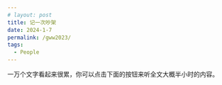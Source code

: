 ```yaml
---
# layout: post
title: 记一次吵架
date: 2024-1-7
permalink: /gww2023/
tags:
  - People
---
```


一万个文字看起来很累，你可以点击下面的按钮来听全文大概半小时的内容。

<head>
    <title>Play Button Example</title>
    <style>
        #playButton {
            background-color: #007BFF; /* Blue background */
            border: none; /* No borders */
            color: white; /* White text */
            padding: 10px 15px; /* Some padding */
            text-align: center; /* Centered text */
            text-decoration: none; /* No underline */
            display: inline-block; /* Inline block element */
            font-size: 16px; /* Some font size */
            margin: 4px 2px; /* Some margin */
            cursor: pointer; /* Pointer/hand icon */
            border-radius: 10px; /* Slightly rounded corners */
        }

        #playButton:before {
            content: "▶"; /* Unicode play symbol */
            font-size: 20px; /* Larger icon size */
        }
    </style>
</head>
<body>
    <audio id="myAudio">
        <source src="/files/audio/gww2023.mp3" type="audio/mpeg">
        Your browser does not support the audio element.
    </audio>
    <button id="playButton" onclick="playAudio()">点击播放全文语音(30:27)</button>
    <script>
        function playAudio() {
            var audio = document.getElementById("myAudio");
            audio.play();
        }
    </script>
</body>


我决定把这些不开心的事情说出来，让大家开心开心。

大姨子甘薇薇对我说：“你既不爱中国共产党，又不爱中国人民，也不爱中国文化，你回中国干什么？你要这样，下次回来不要和我联系。”

我把当时的聊天记录和相关的朋友圈也放在了文章的最后，写这些不开心的经历还是有个好的目的：**希望这个世界多一些爱的善意，而不只是爱的名义。**



# 第一章：准备回国

2023年初，美国和中国之间的航班恢复了一些。我和我太太都很开心， 打算暑假回国一趟。我们都有好几年没有回中国探亲了。我上次回国是在四年前，我太太甘萍萍上次回国是在六年以前。3月中旬我们就把回国的票定了。我们特意把回国时间选在了七月中旬到八月中旬，因为这个月正好包含我太太和她姐姐甘薇薇两个人生日。我太太阴历生日是6月20 （2023的生日在8月6日），甘薇薇是6月29 （2023年的生日在8月15日）。我们期盼着能够在老家和家人们一起庆祝生日，并且还可以庆祝两次。

我一直有心想做近视的屈光手术。和一些已经做过这种手术的朋友聊天，发现大部分人都觉得手术效果不错，所以我也决定趁这次回国把这个手术做了。回国前，我通过我本科的室友联系上了武汉爱尔眼科医院的人，了解到爱尔眼科医院不仅设备先进，而且他们的收费也只是美国手术费用的一半。手术的过程也比较简单，一般就一天检查消炎、第二天双眼手术、第三天复查出院。

我们大家庭一直有个叫“中美一家人”的微信群，里面有我岳父岳母，我妈，甘薇薇和丈夫李旰，还有甘萍萍和我一共7个人。记得2020年初疫情期间，群里关于戴不戴口罩的事情，甘薇薇和李旰说美国不会抄中国的作业等等，我当时并不认同这个观点，有冲动想在群里发言，但是想到这类发言可能会引起不必要的争吵，就退而求其次选择眼不见心为静，退出了这个微信群。之后， 当我再和甘薇薇发微信的时候，很意外发现她已经把我拉黑，我也就直接把她的微信给删除了。这次回老家，因为涉及到行程的协调，所以我又重新加入了这个微信群。但我也没有单独加甘薇薇成好友，只限在群里交流行程安排。回国之前，甘萍萍有点担心，这几年甘薇薇和岳父一直争吵，这次三家人（我们小家，甘薇薇一家，岳父岳母）聚到一起，可能又会发生冲突。我们有心理准备，甘薇薇可能会继续和岳父斗，可能和岳母斗，也可能和甘萍萍斗。

7月16日，我们从洛杉矶飞到香港转机去武汉。我跟太太商量好，我手术期间她和家人们一起照顾小孩。等我手术做完了，我来和家人们一起照顾小孩，然后她去做一些美容项目、去拍艺术照，或者和闺蜜聚会。

7月17日到了武汉，我岳父岳母，还有大姨子他们一家给我们接风。在一家湖北菜馆吃了午饭，我就和岳父一起去往爱尔眼科医院。当天下午检查的时候，医生发现我眼底视网膜上有一些小的洞洞，所以医生建议先用激光把那个洞的周围给订牢，之后10天再做近视手术。于是，第二天7月18日我就先做了这个把视网膜固定的手术，然后我们一行人就回了荆州市公安县的老家。在老家见了一些亲戚朋友，大家一起吃饭，一起聊天，都很开心。

因为屈光手术需要三天，所以我岳父打算陪我去武汉一起做手术。期间甘萍萍、岳母、还有我妈妈在老家一起照顾两个小孩。7月29日的手术特别顺利。岳父陪着我忙前跑后，不几天他就跟那医院的护士混熟了。他跟一位护士提到说自己的视力有些下降，那位护士就建议他挂号做一下检查。不检查不要紧，一检查发现他眼球上面有胬（nǔ）肉，挡住了瞳孔使视力下降，需要做手术切除。因为岳父的胬肉手术需要两天时间，而我术后一周要去武汉复查、所以岳父和我就决定先回老家待两天，然后一起再来武汉，他做胬肉手术、我复查。

岳父做胬肉手术之前需要做血液检查。抽血化验发现他的血糖偏高。医生要求必须把血糖降下来之后才能做手术。于是我又陪着他去临近的一个医院去做血糖检查。还好他血糖也不算特别高，吃了两天的药就降下来了。这期间，我在“中美一家人”这个微信群里一直在更新着岳父的手术进展，比如需要降血糖然后再做手术等等。甘薇薇不知是怎么了，开始在微信群里要求她爸爸选边站队：以后的养老问题是要妹妹（指甘萍萍）负责还是她（甘薇薇）负责。为什么胬肉问题选择西医这边去做手术，而不好奇中医会怎么治？我岳父打字不快、而且不知道如何用文字去回应她这些突如其来的问题，所以就打电话过去跟她聊天。岳父跟她解释说胬肉就是多长了一块肉，只能通过手术切除。中医应该没法调理这块多余的肉。然后甘薇薇就说：你看谁谁谁，用中医调理好了什么疑难杂症。西医治不好的问题也都可以通过中医调理好，为什么不考虑一下中医？我岳父也没法跟她反驳，只是觉得按已知的信息，中医应该不太好解决这个问题。然后岳父就说：“不管做不做手术，我现在也血糖偏高，还是需要通过吃药来把血糖先降下去。难道中医通过把脉就能知道我血糖是9.5吗？”甘薇薇说：“是啊，中医一把脉就能发现这些问题。”我在一旁目瞪口呆，因为我还是第一次听说中医把脉能测血糖。

岳父挂掉电话有些苦恼。所有的医生都跟他说胬肉切除是一个很简单的手术，做完之后也不太可能复发。况且，不论做不做手术，血糖也都要先降下来，这样才能避免糖尿病以及一些并发症。岳父开始自言自语，想着如何回复甘薇薇在微信群里发的那些咄咄逼人的问题。我劝他别回这些消息，因为这种要求人站队的问题怎么回都有错。我说：“您自己的身体得您自己说了算。做手术还是不做手术，是吃西药降血糖还是按照甘薇薇说的去看中医也都该是您自己说了算。养老问题也是您自己做决定。”岳父考虑了许久，还是决定先吃西药降血糖，然后做这个胬肉手术。

# 第二章：正面冲突

8月6日是甘萍萍的生日，亲友们在老家公安县为她筹备了一个大的生日聚会。甘薇薇一家住在武汉，岳父岳母还有我妈都住在湖北省荆州市公安县的老家，武汉到公安县有三个半小时车程。

8月4日，岳父和我在武汉做完了各自眼睛的手术与复查。 岳父联系甘薇薇一同去老家准备参加6号的生日聚会。因为甘薇薇的小儿子还需要训练击剑，所以甘薇薇丈夫李旰陪着在武汉训练。她则带着大儿子熙熙先回公安参加聚会。4号下午4点多，甘薇薇开着她的奔驰车、载着我们三个人（我，岳父，熙熙）从武汉出发回公安县。岳父坐在副驾的位置，我坐在甘薇薇后面，14岁的熙熙坐我右手边。

刚上车不久，甘薇薇就问我：“聂成，你以后打算回国的吗？”我回答说目前没有这个打算。她接着问我：“美国有什么好的？为什么不来中国工作？”我当时心里有些诧异，没想到她要聊这么严肃的话题。我就回答说：“我不想聊这个话题，因为要涉及到政治。然而政治、中医、宗教是三个我不想讨论的话题。”她说：“没关系，这还有三个多小时才开到老家呢。你跟我们说一说嘛。”我还是坚持说我不想聊这个话题。然后就开始专心吃我买的几个茶叶蛋去了。没想到的是，过了一会儿她又提起这个话题。问我：“聂成，你跟我们说一说嘛，美国到底有什么好的？为什么你不来中国工作？我保证不打岔，也不评论。”这时，我岳父和熙熙都安静下来，打算听我回答。

我见她反复地问、并且问得很有诚意，而且车上的都是家里人，所以我放松了警惕。我说：“你要是实在想听的话，那我就说说吧。我先从美国的问题说起，有两大问题，我没有什么好的解决办法，一个是毒品，还有一个是枪支问题。除了这两个问题之外，我觉得美国大部分都比中国要好。” 她依旧不依不饶地问我：“到底哪里好了？”我就说：“新闻机构有报道新闻的自由，不会受到审查。两个最大的党派竞争上岗，政府的官员也会受到监督、不会有太多腐败。然后美国的食品药品比中国的要安全一些…”

我还想继续讲下去，但是她很快地打断了我说：“聂成，你既不爱中国共产党，又不爱中国人民，也不爱中国文化，你回中国干什么？你要这样，下次回来不要和我联系。”我当时一听就懵了。我想这是我太太的亲姐啊，并且从2019年我上次回国到现在也4年没与她见面了。这种劈头盖脸的批评我有点扛不住。我说：“我很爱中国文化呀。我在美国都经常会看唐诗宋词、读鲁迅全集。而且我也爱中国人民啊。不然我为什么要回国呢？虽然中国共产党的做法我并不是100%的同意，但并不代表我反对中国共产党啊。”

她说：“要说食品安全、空气污染的问题，你这是挑刺。按你这么挑刺的说法，所有国家都有问题。美国那么落后，女人被强奸了之后都不能堕胎。这是对人民的保护吗？”我觉得她说的有道理，所以我就回复她：“你说的这个关于堕胎的法律在美国也非常有争议，并不是所有人都同意现在的法律，很多人觉得这是一种倒退而不是进步。”她接着说：“你说中国的新闻受审查，政府只给人们看政府想公开的信息。你不觉得美国也有这种问题吗？美国也只给你展现了想要你看到的信息。你这种亲美的观念只是因为你幕强。”

我说：“这也谈不上是慕强吧。就因为美国参与并结束了第二次世界大战，除日本之外的很多亚洲国家都应该感激美国。”这时，她很激动地说：“美国也不是为了中国人去打的日本，美国人也只是为了他们自己的利益。”

她接着问岳父说：“你是不是很后悔养了这些白眼狼？你给他们钱去美国，然后他们就不回来了。”岳父回答说：“他们有他们自己的选择，我们都表示尊重。”然后她又跟我说：“不是作为共产党员的爸爸给你们钱，你们在美国也买不了这些个房子。你自己的妈妈也是在共产党员的单位工作。你不回国的话，你妈妈要是哪一天得了老年痴呆症，谁去照顾她？”

岳父一直想打圆场，：“我们不能干涉他们的选择。”她儿子熙熙也觉得车上的气氛不对劲，一个劲地说：“中美两国不太一样。”可是，甘薇薇完全没有把他们说的尊重与边界听进去，继续讲述着中国可以说不、中国现在特别强大一类的论据。并且，她还以这些意识形态的论据来给我扣上汉奸、走狗、白眼狼的帽子。我感觉非常糟糕，有一种被冤枉之后想要反击的感觉。但是考虑到她正在开车，我决定闭嘴。可是，即便我不说话了，她也并没有要停的意思。

甘薇薇说因为甘萍萍和我在美国生活，导致她老公李旰提干申请都面临阻碍。李旰填写申请表时，需要填写国外是否有亲属。遇到这一项李旰都不知道怎么填。甘薇薇还说：“聂成，你如果来中国工作的话，可以靠李旰哥哥来华中科技大学谋个教职。而且李旰哥哥是共产党的一员，会有很多关系可以帮你拿到科研基金，让你在武汉的高校混得很好。” 

甘薇薇继续讲述给她一家四口看病的那位老中医有多神，治好了各种疑难杂症。我知道中医话题也是个大坑，所以我也继续保持沉默。我也渐渐意识到甘薇薇并不想和我沟通交流，而是给我弄了个专场的批斗大会， 借此来输出她的观点。 意识到了这点之后，我拿出手机，开始跟我的其他亲人朋友们联系，告诉他们我接下来的行程安排，和大家约好相聚的时间地点。我这么做是有意转移自己的注意力， 让自己感觉好一些。我发现，手机上联系到的这些亲朋好友们都很高兴得知我回中国了，很愿意大家一起聚一聚，期盼着相聚的时刻能早一些到来。手机那些亲朋好友的热情让我感到了安慰。讽刺的是，现实中，我人在甘薇薇的车里，没有办法逃离这场批斗会。待我和亲友联系完回过神来， 甘薇薇还在批斗我。她讲话的语气就是语文课本里面讲的那种“对待敌人要像严冬一样残酷无情。”她说的话让我感觉我选择在美国工作很自私，不回中国工作就等同于是汉奸、卖国贼，根本不配来中国。

因为我一直保持沉默，她一个人说了半个多小时后也觉得没意思了。不知不觉车已经开到了老家公安县，大概还差个十分钟就能到岳母家里一起吃晚饭。车经过一家足疗店的时候，我跟甘薇薇说：“薇薇姐姐，要不你把我放下来去按摩，我就不去跟你们一块吃饭了，我刚才吃鸡蛋已经吃饱了。“然后她停车把我放下，她放我下车的时候说：“妹夫~，今天实在不好意思啊~话说多了，希望你不要介意。这些话我死之前总是要说一遍的。”我只是简单地回了一句“没关系”，就下车走了。看着她的黑色奔驰缓缓离开，我深深地吸了一口气。我哪里是吃饱了，是气饱了！虽然当时我老婆孩子，还有我妈都在岳母家等着我们一块儿吃晚饭，但是我觉得我必须得找个地方静一静。我就去了我常去的那家足疗店放松一会。

一个小时的足疗很快就结束了，按完之后我回去岳父家跟大家会合。我走进家门的时候看到甘薇薇和甘萍萍在客厅的桌边聊天。我太太见我进来，走近很关切地问我：“到底发生了什么？薇薇姐姐一到家就跟我和你妈道歉。”我只是打了个照面就直接走到卧房了。我感觉很窝火，就拿出手机退出了“中美一家人”这个微信群。接着，我走出卧房，到客厅去跟甘薇薇和甘萍萍说：“我已经退出家庭群了。”她们俩面面相觑，然后甘薇薇说：“怎么又退群了？”我回答说：“我这个人很懦弱。遇到疯狗了只能躲。”甘薇薇一听我骂她是疯狗，脸色一下就变了，气得拿起车钥匙就要出门。我当时也特别生气，跟太太甘萍萍说：“我今晚就不在这里睡了，我去我妈妈家睡一个晚上。”岳父家离我妈妈家大概走路就十分钟的距离。

第二天早上（8月5日）我冷静了些，我跟老婆打电话，她还是很好奇发生了些什么事情。她说昨天姐姐跟她道歉，她就问姐姐为什么要道歉。她说姐姐也没有告诉她具体的事情，薇薇姐姐只是跟她说“你把聂成护得像儿子，跟你说了怕你批评我。”我就在电话里大概地讲述了一下薇薇姐姐在车上说的那些话，我太太听到姐姐居然说了这么重的一些话，很诧异。老婆告诉我，甘薇薇昨晚去宾馆住了一晚，一大早就回来了。他们三人（甘薇薇，甘萍萍，岳父）已经就养老问题达成一致了：甘薇薇管妈妈，甘萍萍管爸爸。我说能商量清楚也好，免得大家在微信上说不清楚。挂掉电话，我感觉甘薇薇昨天对我的指责还没完事呢，于是我决定去岳父家说个清楚。

我到岳父家的时候，甘薇薇恰好不在。岳父因为刚做完眼睛手术，还不太舒服，躺在床上休息。甘萍萍站在床边陪他聊天。我到了后，也盘腿坐在岳父床边，跟他复盘昨天到底发生了什么。我们仨正聊着的时候，甘薇薇就回来了。甘薇薇走到房间门口看到了我， 她对着我说：“聂成，你还在生气啊？”我的火噌的一下就上来了，我说：“我当然生气了。今天我来就是要跟你说说为什么说你是疯狗。‘疯’是因为你不讲道理；‘狗’是因为你见人就咬。你在这个家里面拿捏你爸、你妈、你妹拿捏惯了是吧？他们都惯着你，我可不会惯着你！”

她反击说：“你被娇惯得更厉害吧？你自己要去做近视手术，就把孩子丢给甘萍萍。”我说：“我们俩夫妻协调着照顾小孩，关你什么事呢？我老婆去做美容、拍照片、会闺蜜的时候，也是把孩子交给我看管啊。你说我不配回中国，我可是有中国护照的人，我回不回中国还得由你限制吗？”她反问我道：“你有这些意见为什么昨天在车上不讲呢？”我坐着继续说：“那是因为你在开车啊。”老婆甘萍萍站在一旁表情挺紧张，但是并没有吭声，岳父也在床上没有发言。

甘薇薇有些激动地走近我，竖起右手的食指说：“聂成，昨天的话我只说了一遍，我死之前总会把这些话说出来的！”我说：“你讲一遍对我伤害也挺大！”她继续举着手指重复地说她只讲了一遍，死之前要说一遍。我想她重复“只讲了一遍”是想说我小心眼，讲了一遍我就生气。可笑的是她还自称是一名很受欢迎的心理咨询师，合格的咨询师难道不知道语言是有力量的，会给人带来温暖也能给人造成伤害吗？

之后的一些话因为记忆模糊有点记不清了，忘了她为什么会说“我无法改变你是迈克和乔丹的爸爸这个事实。”除了不怀好意与挑拨离间，我想不出甘薇薇为什么要用“丢”这个字来描述我和甘萍萍轮流带小孩这件事，也想不出甘薇薇笑话她妹妹说“你把聂成护得像儿子。”我不知道她是不是有一种幻觉：好像是我胁迫着甘萍萍必须要跟我生活在美国，而不是我太太自己的选择。所以甘薇薇觉得把我弄伤心了、说服了，她妹妹就会毅然决然地离开我，然后回到中国？

整个正面冲突的对话也就十来分钟，最后甘薇薇问我：“那我们这还有几天怎么相处呢？明天还有妹妹的生日聚会。”我说：“那我们就把彼此当空气啊。”

当天下午，甘薇薇带着他儿子熙熙起身回了武汉。甘萍萍问她姐姐说：“我明天生日聚会你都不参加了吗？我都六年没有回过国了。”甘薇薇一边抹着泪一边说：“我觉得跟你讲是浪费时间。”甘萍萍一听她姐姐说是浪费时间，所以也就没有再去努力挽留。然后甘薇薇就开着车回武汉了。

8月6日甘萍萍生日聚会那天，几乎所有她父母两边的亲戚都来了。上次大家和甘萍萍见面还是6年前，大家都很想念我们一家，相聚的一整天，大家都有说有笑。吃完晚饭，有个亲戚把我拉到一边，神神秘秘地问我：“到底发生了什么？怎么甘薇薇没有来参加聚会？而且在她朋友圈发了些奇奇怪怪的东西？”我回答说：“甘薇薇和我之间有些争吵。”然后这个亲戚拿出他手机给我看甘薇薇当天发在朋友圈里面的两个帖子。这两个帖子的截图我也放在了后面。因为甘薇薇跟我2020年就已经不是微信好友，我看不到她的朋友圈，这两张截图是别人发给我的。

朋友圈里甘薇薇指责我说“中医是巫术”。但是我在微信群和她车上没有就中医讲过一句话。我也没有支持台湾独立，虽然我确实讲到过为什么存在所谓的台湾问题，讲到苏联支持中国共产党、美国支持国民党，然后内战中国民党输了，去了台湾，造成了现在的局面。我也只骂了她一个人是疯狗，并没有说她全家是狗家族。这不又是挑拨吗？甘薇薇打着心疼她父母的名义，对甘萍萍和我的生活进行道德绑架。甘薇薇说的我“离家出走”，实情就是我去我妈妈家里睡了一个晚上。甘薇薇说心疼她妹妹辛苦，但我不明白伤害妹夫对辛苦的妹妹有何帮助。甘薇薇说心疼爸妈，但她爸妈一旦跟她意见不一致就会受到不同程度的批斗。

甘薇薇这种打着爱的名义、道德绑架他人的伎俩已经对她妈、她爸、她妹三个人都用过了。从2010年年底甘萍萍和我结婚到现在的13年里，我远距离地观察了甘薇薇与各个家人大大小小的斗争过程。甘薇薇怪她妈妈过度参与甘薇薇的第一段婚姻，导致那段婚姻不幸福。甘薇薇怪她爸爸没有处理好夫妻关系、导致她自己对所有的男人都不信任，所以找不到好的男朋友、好的老公。甘薇薇也怪过她父母在她幼年的时候没有照顾她，而是把她丢给外公外婆去照顾。甘薇薇还怪过她父母没有像别人家的父母一样，给子女指明职业发展方向。 她说她父母只给了她一些臭钱。甘薇薇也怪她妹妹。理由是甘薇薇批斗她爸爸的时候，甘萍萍竟然没有跟她统一战线去批斗爸爸。 因为这个原因，疫情期间她在微信上拉黑了甘萍萍。甘薇薇很擅长拿捏家人，一哭二闹三上吊、拉黑绝交都是她常规炒作。正因如此，家里人都只能顺着她。

由于8月16日我们返美的飞机得从武汉起飞，我们提前两天就到了武汉。8月15日正好是甘薇薇的生日，甘萍萍说想带着麦克和乔丹去给她姐姐庆祝生日。我虽然和她姐姐闹了不愉快，但那是老婆的亲姐，我当然支持这个安排。只是，我说我就不去参加了，老婆也表示理解。15日下午，甘萍萍带着鲜花和蛋糕，领着两娃去了她姐姐家。甘薇薇不在家，姐夫李旰和他们两个小孩在家。姐夫李旰和甘萍萍聊了一会。李旰说：“你姐姐是想拯救你，所以才跟聂成说这些话。”甘萍萍觉得“拯救”这个词很奇怪，因为甘萍萍从来没有想要去拯救她姐姐。四个小孩玩了一下午，直到甘萍萍离开，甘薇薇也没出现。

8月16日，我岳父、岳母、四阿姨（岳父的四妹）、我妈妈送我们一家四口从武汉天河机场起飞，完成了一个月的中国之行。



# 第三章：冲突之后

因为甘薇薇要求岳父把养老的安排（即以后交由甘萍萍负责岳父养老事宜）写进遗嘱且必须要公证，所以岳父在九月份更新了遗嘱，把养老的安排写了进去。

家人和朋友们听到这个故事一般有如下几种反应：
1.	“这是你老婆的亲姐？”是亲姐。但她也做了很多不像是亲姐的事情。甘薇薇和甘萍萍生日相差9天（姐姐大3岁），她们小时候都是差不多时间庆祝生日。有一年（具体的年份记不清了，估计是2015年左右）在达拉斯，甘薇薇给甘萍萍发过来一句语音消息说：“妹妹你快过生日了吧，祝你生日快乐！”甘萍萍听到这个消息的时候，我恰好在旁边，并且我也听出了是甘薇薇的声音。唯一的问题是当时是一月份左右，我当时也是瞪大了眼睛问甘萍萍：“这是亲姐？”
2.	“她是不是嫉妒你们？”说到嫉妒也不是没有可能。从她在群里面的咄咄逼人地要她父亲站队：是要中医还是要西医，是要她还是妹妹负责养老。我觉得岳父是一个理性的人：他从来没有反对过中医也没反对过西医。他觉得中医能够把病看好就看中医；西医能把病看好就看西医。
3.	“她是不是想争更多的财产？”应该不是。岳父已经把遗嘱写的很清楚，岳母、甘薇薇、甘萍萍每人三分之一。
4.	“她希望你们回国有亲戚在身边。”这么有敌意的对话能理解出这么深的善意，估计只有亲妈才能悟出来。时至今日，也确实只有亲妈（我岳母）持这种观点。
5.	“她受过高等教育吗？”受过，湖北美术学院的本科和硕士，曾经也是那里的讲师。

岳母跟我说：“甘薇薇这么说不对，你还是原谅她。”我当时心里觉得特别诧异，岳母居然不批评她女儿、让她女儿来给我诚心道歉，而是让我这个被伤害的人去原谅她女儿。诧异之余，我也算是明白了甘薇薇为什么会如此飞扬跋扈，四十出头了都还有人惯着她。因为见识过甘薇薇批斗她爸妈还有甘萍萍的那股狠劲，所以我也不算太意外她对我这个姻亲关系讲话完全没有分寸。想起2005年的时候，我碰巧和甘萍萍外婆乘坐同一趟大巴车从武汉回老家公安县。那时家人们都知道我俩已经确立了恋爱关系。一路上我跟外婆并排而坐聊了很久。她外婆在甘萍萍和甘薇薇小的时候都照顾过她们，对她俩都了解。甘萍萍的外婆跟我说：“她们两姊妹中，甘萍萍更有良心些。”用普通话来讲就是甘萍萍更有同理心一些。现在想来，她老人家看得还挺准。

我很感谢我岳父、岳母、还有我太太。首先，在我跟甘薇薇吵架的时候，他们三人很理智地没有参与到其中。其次，对于岳母想劝我们和解，我也是能理解的，毕竟她相信一家人没有隔夜仇。

甘薇薇这种团结一批人打倒另一个人的做法，对我来说也并不陌生。不仅历史书上的政治斗争是这么进行的，我爷爷也是这么处理他和子女的关系的。从我记事起，我爷爷总是会在他的四个子女中树立一个反面典型，然后让其他三个子女批评他（她）。四个子女轮流坐庄，我伯伯（爸爸的哥哥）、我姑妈（爸爸的姐姐）、我爸、我姑姑（爸爸的妹妹）都在这个“阶级敌人”的位置上坐了不等的年份。按时间长短算来排序的话是我爸>伯伯>姑姑>姑妈。我非常不赞同爷爷这样联合其他子女来打击另一个子女的做法。但是我爷爷毕竟长我两辈，而且在我父亲去世之后，爷爷也在经济上资助了我完成学业。所以，当我爷爷跟我观点不一致要跟我上政治课时，我能忍着。现在，但是，同辈的甘薇薇要骂我是白眼狼，跟我上政治课的话，我才不会买账。

事后还得知甘薇薇说我是博士、教授，还这么没风度跟她吵架。看来甘薇薇字典里的“有风度”和我字典里的“傻缺”是一个意思，就是被咬了也不能还击，还得假装什么事情都没发生过。我想，这样的“风度”还是留给她自己好了。

甘薇薇这么斗我，我也不怕她，毕竟我不再像小孩子一般胆小怕事，也没有偶像包袱觉得“家丑不可外扬”。这些年看的书给了我很多智慧和勇气，对于这些负面人物的无端指责可以勇敢地说“不”。特别要感谢Tara Westover写的Educated这本书，中文版叫《你当像鸟飞往你的山》。这本书给了我和某些亲人断绝关系的勇气。我爷爷也曾经是这样一位在家庭内部拉帮结派批斗他人的人。爷爷的四个子女，会被他轮流树立为反面典型，然后，他联合其他三个子女批评这个典型。年年岁岁，家里鸡飞狗跳，永无宁日。记得在我读高二的时候，有一次爷爷给了我妈妈几张百元假钞，我因为不满跟他去讨说法。他当时很严厉地说我不知好歹、然后凶神恶煞地要我滚出他家。我站在他门口不知所措，他家的狗（名叫来宝）还在一直冲着我摇尾巴、想要我跟它一起玩。爷爷去世后，大家庭的关系融洽多了。这次回国和聂家人相聚时谈起这件由假钞引起的伤心事，我觉得爷爷对我太凶残，家人们都只是笑笑，然后开始讲述他们自己被以各种方式批斗的过程。听完后我的感觉是：我被爷爷赶出家门算是很轻的惩罚了。

不管你我生活在中国还是美国，不管在政治、中医、宗教的维度你我属于哪个阵营，我们都只是普通人。并不只是你或者我认同的方式就一定是对的。彼此的尊重与善意是最重要的。我暂不打算跟甘薇薇有任何接触。我觉得回国后有太多懂得尊重的亲人朋友要见面。在这一点上，我与甘薇薇倒是有共识，跟话不投机的人少花时间。

希望这个世界多一些爱的善意，而不只是爱的名义。


# "中美一家人"微信群里的聊天记录

![聊天记录](/files/pics/gww2023_chat.JPG "聊天记录")

# 甘薇薇发的朋友圈之一

![第一条朋友圈](/files/pics/gww2023_post1.JPG "第一条朋友圈")

# 甘薇薇发的朋友圈之二

![第二条朋友圈](/files/pics/gww2023_post2.JPG "第二条朋友圈")
